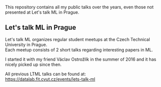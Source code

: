 This repository contains all my public talks over the years, even those not presented at Let's talk ML in Prague.

## Let's talk ML in Prague

Let's talk ML organizes regular student meetups at the Czech Technical University in Prague.\
Each meetup consists of 2 short talks regarding interesting papers in ML.

I started it with my friend Václav Ostrožlík in the summer of 2016 and it has nicely picked up since then. 

All previous LTML talks can be found at: https://datalab.fit.cvut.cz/events/lets-talk-ml
